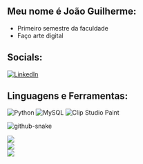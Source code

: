 ## Meu nome é João Guilherme:
- Primeiro semestre da faculdade
- Faço arte digital

## Socials:
[![LinkedIn](https://img.shields.io/badge/LinkedIn-%230077B5.svg?logo=linkedin&logoColor=white)](https://linkedin.com/in/joão-guilherme-rangel-631322365) 

## Linguagens e Ferramentas:
![Python](https://img.shields.io/badge/python-3670A0?style=for-the-badge&logo=python&logoColor=ffdd54) ![MySQL](https://img.shields.io/badge/mysql-4479A1.svg?style=for-the-badge&logo=mysql&logoColor=white) ![Clip Studio Paint](https://img.shields.io/badge/ClipStudioPaint-%23CFD3D3.svg?style=for-the-badge&logo=ClipStudioPaint&logoColor=white)

<picture>
  <source media="(prefers-color-scheme: dark)" srcset="https://raw.githubusercontent.com/tobiasmeyhoefer/tobiasmeyhoefer/output/github-snake-dark.svg" />
  <source media="(prefers-color-scheme: light)" srcset="https://raw.githubusercontent.com/tobiasmeyhoefer/tobiasmeyhoefer/output/github-snake.svg" />
  <img alt="github-snake" src="https://raw.githubusercontent.com/tobiasmeyhoefer/tobiasmeyhoefer/output/github-snake.svg" />
</picture>

![](https://github-readme-stats.vercel.app/api?username=Zoroethruz&theme=radical&hide_border=false&include_all_commits=true&count_private=false)<br/>
![](https://nirzak-streak-stats.vercel.app/?user=Zoroethruz&theme=radical&hide_border=false)<br/>
![](https://github-contributor-stats.vercel.app/api?username=Zoroethruz&limit=5&theme=radical&combine_all_yearly_contributions=true)
